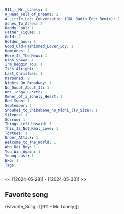```yaml
---
911_-_Mr._Lonely: 4
A_Head_Full_of_Dreams: 2
A_Little_Less_Conversation_(JXL_Radio_Edit_Remix): 1
Ashes_To_Ashes: 2
Daddy_Cool: 1
Father_Figure: 1
Gold: 2
Golden_hour: 1
Good_Old-Fashioned_Lover_Boy: 1
Hemiones: 1
Here_Is_The_News: 1
High_Speed: 1
I'm_Beggin_You: 1
It's_Alright: 1
Last_Christmas: 1
Marooned: 2
Nights_On_Broadway: 1
No_Doubt_About_It: 1
Oh!_Tengo_Suerte: 1
Owner_of_a_Lonely_Heart: 1
Red_Swan: 1
September: 1
Shoukei_to_Shikabane_no_Michi_(TV_Size): 1
Silence: 1
Sorrow: 1
Things_Left_Unsaid: 1
This_Is_Not_Real_Love: 1
Tortues: 1
Under_Attack: 1
Welcome_to_the_World: 1
Who_Dat_Boy: 1
You_Win_Again: 1
Young_Lust: 1
Èkó: 1
Tags: 
---
```

 << [[2024-05-28]] - [[2024-05-30]] >> 
## Favorite song
(Favorite_Song:: [[911 - Mr. Lonely]])
